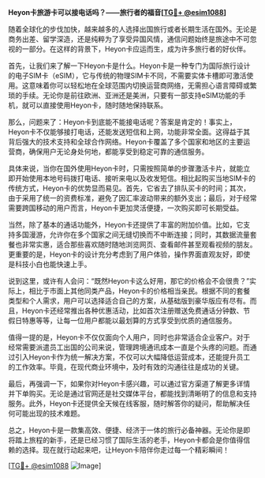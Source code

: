 **Heyon卡旅游卡可以接电话吗？——旅行者的福音[[TG💪+ @esim1088](https://t.me/s/esim1088)]**

随着全球化的步伐加快，越来越多的人选择出国旅行或者长期生活在国外。无论是商务出差、留学深造，还是纯粹为了享受异国风情，通信问题始终是旅途中不可忽视的一部分。在这样的背景下，Heyon卡应运而生，成为许多旅行者的好伙伴。

首先，让我们来了解一下Heyon卡是什么。Heyon卡是一种专门为国际旅行设计的电子SIM卡（eSIM），它与传统的物理SIM卡不同，不需要实体卡槽即可激活使用。这意味着你可以轻松地在全球范围内切换运营商网络，无需担心语言障碍或繁琐的手续。无论你是前往欧洲、亚洲还是美洲，只要有一部支持eSIM功能的手机，就可以直接使用Heyon卡，随时随地保持联系。

那么，问题来了：Heyon卡到底能不能接电话呢？答案是肯定的！事实上，Heyon卡不仅能够接打电话，还能发送短信和上网，功能非常全面。这得益于其背后强大的技术支持和全球合作网络。Heyon卡覆盖了多个国家和地区的主要运营商，确保用户无论身处何地，都能享受到稳定可靠的通信服务。

具体来说，当你在国外使用Heyon卡时，只需按照简单的步骤激活卡片，就能立即开始使用本地号码拨打电话、接听来电以及收发短信。相比起购买当地SIM卡的传统方式，Heyon卡的优势显而易见。首先，它省去了排队买卡的时间；其次，由于采用了统一的资费标准，避免了因汇率波动带来的额外支出；最后，对于经常需要跨国移动的用户而言，Heyon卡更加灵活便捷，一次购买即可长期受益。

当然，除了基本的通话功能外，Heyon卡还提供了丰富的附加价值。比如，它支持多国漫游，允许你在多个国家之间无缝切换而不中断连接；同时，其数据流量套餐也非常实惠，适合那些喜欢随时随地浏览网页、查看邮件甚至观看视频的朋友。更重要的是，Heyon卡的设计充分考虑到了用户体验，操作界面直观友好，即使是科技小白也能快速上手。

说到这里，或许有人会问：“既然Heyon卡这么好用，那它的价格会不会很贵？”实际上，相比于市面上其他同类产品，Heyon卡的价格相当亲民。根据不同的套餐类型和个人需求，用户可以选择适合自己的方案，从基础版到豪华版应有尽有。而且，Heyon卡还经常推出各种优惠活动，比如首次注册赠送免费通话分钟数、节假日特惠等等，让每一位用户都能以最划算的方式享受到优质的通信服务。

值得一提的是，Heyon卡不仅仅面向个人用户，同时也非常适合企业客户。对于经常需要派遣员工出国的公司来说，管理跨境通讯成本一直是个头疼的问题。而通过引入Heyon卡作为统一解决方案，不仅可以大幅降低运营成本，还能提升员工的工作效率。毕竟，在现代商业环境中，及时有效的沟通往往是成功的关键。

最后，再强调一下，如果你对Heyon卡感兴趣，可以通过官方渠道了解更多详情并下单购买。无论是通过官网还是社交媒体平台，都能找到清晰明了的信息和支持服务。此外，Heyon卡还提供全天候在线客服，随时解答你的疑问，帮助解决任何可能出现的技术难题。

总之，Heyon卡是一款集高效、便捷、经济于一体的旅行必备神器。无论你是即将踏上旅程的新手，还是已经习惯了国际生活的老手，Heyon卡都会是你值得信赖的选择。现在就行动起来吧，让Heyon卡陪伴你走过每一个精彩瞬间！

[[TG💪+ @esim1088](https://t.me/s/esim1088) ![Image](https://i.postimg.cc/4NQfJmqS/Snipaste-2025-05-13-00-14-12.png)]